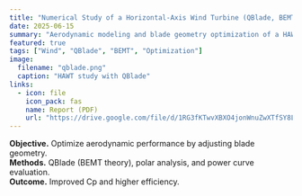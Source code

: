 ```yaml
---
title: "Numerical Study of a Horizontal-Axis Wind Turbine (QBlade, BEMT)"
date: 2025-06-15
summary: "Aerodynamic modeling and blade geometry optimization of a HAWT using QBlade (BEMT)."
featured: true
tags: ["Wind", "QBlade", "BEMT", "Optimization"]
image:
  filename: "qblade.png"
  caption: "HAWT study with QBlade"
links:
  - icon: file
    icon_pack: fas
    name: Report (PDF)
    url: "https://drive.google.com/file/d/1RG3fKTwvXBXO4jonWnuZwXTfSY8L88K4/view"
---
```

**Objective.** Optimize aerodynamic performance by adjusting blade geometry.  
**Methods.** QBlade (BEMT theory), polar analysis, and power curve evaluation.  
**Outcome.** Improved Cp and higher efficiency.
